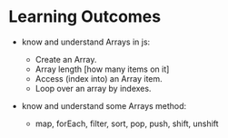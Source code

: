 # Learning Outcomes

- know and understand Arrays in js:
   - Create an Array.
   - Array length [how many items on it]
   - Access (index into) an Array item.
   - Loop over an array by indexes.

- know and understand some Arrays method:
   - map, forEach, filter, sort, pop, push, shift, unshift
